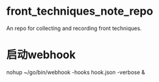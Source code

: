 # front_techniques_note_repo
An repo for collecting and recording front techniques.

# 启动webhook
nohup ~/go/bin/webhook -hooks hook.json -verbose &